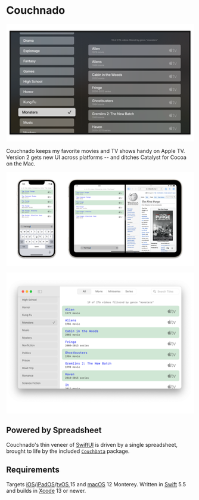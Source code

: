 # Couchnado

![](Couchnado/CouchnadoTV.png)

Couchnado keeps my favorite movies and TV shows handy on Apple TV. Version 2 gets new UI across platforms -- and ditches Catalyst for Cocoa on the Mac.

![](Couchnado/Couchnado.png)

![](Couchnado/CouchnadoMac.png)

## Powered by Spreadsheet

Couchnado's thin veneer of [SwiftUI](https://developer.apple.com/xcode/swiftui) is driven by a single spreadsheet, brought to life by the included [`CouchData`](couchdata/) package.

## Requirements

Targets [iOS](https://developer.apple.com/ios)/[iPadOS](https://developer.apple.com/ipad)/[tvOS ](https://developer.apple.com/tvos) 15 and [macOS](https://developer.apple.com/macos) 12 Monterey. Written in [Swift](https://developer.apple.com/documentation/swift) 5.5 and builds in [Xcode](https://developer.apple.com/xcode) 13 or newer.

